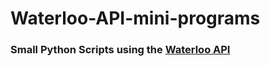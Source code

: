 # Waterloo-API-mini-programs

### Small Python Scripts using the [Waterloo API](https://github.com/albertoconnor/uwaterlooapi)
